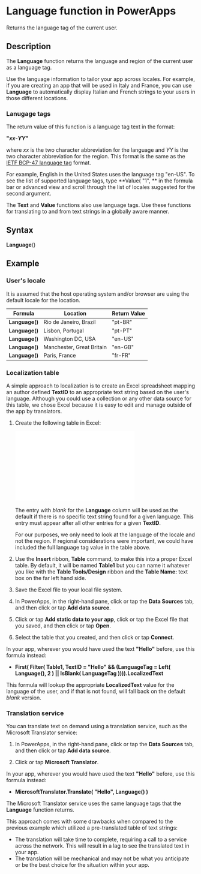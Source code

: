 <properties
	pageTitle="Language function | Microsoft PowerApps"
	description="Reference information, including syntax and examples, for the Language function in PowerApps"
	services=""
	suite="powerapps"
	documentationCenter="na"
	authors="gregli-msft"
	manager="anneta"
	editor=""
	tags=""/>

<tags
   ms.service="powerapps"
   ms.devlang="na"
   ms.topic="article"
   ms.tgt_pltfrm="na"
   ms.workload="na"
   ms.date="10/16/2016"
   ms.author="gregli"/>

# Language function in PowerApps #

Returns the language tag of the current user.

## Description ##

The **Language** function returns the language and region of the current user as a language tag.

Use the language information to tailor your app across locales.  For example, if you are creating an app that will be used in Italy and France, you can use **Language** to automatically display Italian and French strings to your users in those different locations. 

### Lanugage tags ###

The return value of this function is a language tag text in the format:

**"*xx*-*YY*"**

where *xx* is the two character abbreviation for the language and *YY* is the two character abbreviation for the region.  This format is the same as the [IETF BCP-47 language tag](https://tools.ietf.org/html/bcp47) format.  

For example, English in the United States uses the language tag "en-US".  To see the list of supported language tags, type **Value( "1", ** in the formula bar or advanced view and scroll through the list of locales suggested for the second argument.  

The **Text** and **Value** functions also use language tags.  Use these functions for translating to and from text strings in a globally aware manner.

## Syntax ##

**Language**()

## Example ##

### User's locale ###

It is assumed that the host operating system and/or browser are using the default locale for the location.

| Formula | Location | Return Value |
|---------|----------|--------------|
| **Language()** | Rio de Janeiro, Brazil | "pt-BR" |
| **Language()** | Lisbon, Portugal | "pt-PT" |
| **Language()** | Washington DC, USA | "en-US" |
| **Language()** | Manchester, Great Britain | "en-GB" |
| **Language()** | Paris, France | "fr-FR" |

### Localization table ###

A simple approach to localization is to create an Excel spreadsheet mapping an author defined **TextID** to an appropriate text string based on the user's language.  Although you could use a collection or any other data source for this table, we chose Excel because it is easy to edit and manage outside of the app by translators.

1. Create the following table in Excel: 

	![](media/function-language/loc-table.png)

	The entry with *blank* for the **Language** column will be used as the default if there is no specific text string found for a given language. This entry must appear after all other entries for a given **TextID**.

	For our purposes, we only need to look at the language of the locale and not the region.  If regional considerations were important, we could have included the full language tag value in the table above. 

1. Use the **Insert** ribbon, **Table** command, to make this into a proper Excel table.  By default, it will be named **Table1** but you can name it whatever you like with the **Table Tools/Design** ribbon and the **Table Name:** text box on the far left hand side.
 
1. Save the Excel file to your local file system.   

1. In PowerApps, in the right-hand pane, click or tap the **Data Sources** tab, and then click or tap **Add data source**.

1. Click or tap **Add static data to your app**, click or tap the Excel file that you saved, and then click or tap **Open**.

1. Select the table that you created, and then click or tap **Connect**.

In your app, wherever you would have used the text **"Hello"** before, use this formula instead:

* **First( Filter( Table1, TextID = "Hello" && (LanguageTag = Left( Language(), 2 ) || IsBlank( LanguageTag )))).LocalizedText**  

This formula will lookup the appropriate **LocalizedText** value for the language of the user, and if that is not found, will fall back on the default *blank* version. 

### Translation service ###

You can translate text on demand using a translation service, such as the Microsoft Translator service:  

1. In PowerApps, in the right-hand pane, click or tap the **Data Sources** tab, and then click or tap **Add data source**.

1. Click or tap **Microsoft Translator**.

In your app, wherever you would have used the text **"Hello"** before, use this formula instead:

* **MicrosoftTranslator.Translate( "Hello", Language() )**

The Microsoft Translator service uses the same language tags that the **Language** function returns.

This approach comes with some drawbacks when compared to the previous example which utilized a pre-translated table of text strings:

* The translation will take time to complete, requiring a call to a service across the network.  This will result in a lag to see the translated text in your app. 
* The translation will be mechanical and may not be what you anticipate or be the best choice for the situation within your app.



  

 



